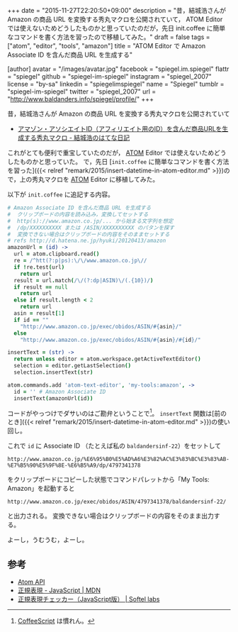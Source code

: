 +++
date = "2015-11-27T22:20:50+09:00"
description = "昔，結城浩さんが Amazon の商品 URL を変換する秀丸マクロを公開されていて， ATOM Editor では使えないためどうしたものかと思っていたのだが，先日 init.coffee に簡単なコマンドを書く方法を習ったので移植してみた。"
draft = false
tags = ["atom", "editor", "tools", "amazon"]
title = "ATOM Editor で Amazon Associate ID を含んだ商品 URL を生成する"

[author]
  avatar = "/images/avatar.jpg"
  facebook = "spiegel.im.spiegel"
  flattr = "spiegel"
  github = "spiegel-im-spiegel"
  instagram = "spiegel_2007"
  license = "by-sa"
  linkedin = "spiegelimspiegel"
  name = "Spiegel"
  tumblr = "spiegel-im-spiegel"
  twitter = "spiegel_2007"
  url = "http://www.baldanders.info/spiegel/profile/"
+++

昔，結城浩さんが Amazon の商品 URL を変換する秀丸マクロを公開されていて

- [アマゾン・アソシエイトID（アフィリエイト用のID）を含んだ商品URLを生成する秀丸マクロ - 結城浩のはてな日記](http://d.hatena.ne.jp/hyuki/20120413/amazon)

これがとても便利で重宝していたのだが， [ATOM] Editor では使えないためどうしたものかと思っていた。
で，先日 [`init.coffee` に簡単なコマンドを書く方法を習った]({{< relref "remark/2015/insert-datetime-in-atom-editor.md" >}})ので，上の秀丸マクロを [ATOM] Editor に移植してみた。

以下が `init.coffee` に追記する内容。

```coffee
# Amazon Associate ID を含んだ商品 URL を生成する
#  クリップボードの内容を読み込み，変換してセットする
#  http(s)://www.amazon.co.jp/... から始まる文字列を想定
#  /dp/XXXXXXXXXX または /ASIN/XXXXXXXXXX のパタンを探す
#  変換できない場合はクリップボードの内容をそのままセットする
# refs http://d.hatena.ne.jp/hyuki/20120413/amazon
amazonUrl = (id) ->
  url = atom.clipboard.read()
  re = /^htt(?:p|ps):\/\/www.amazon.co.jp\//
  if !re.test(url)
    return url
  result = url.match(/\/(?:dp|ASIN)\/(.{10})/)
  if result == null
    return url
  else if result.length < 2
    return url
  asin = result[1]
  if id == ""
    "http://www.amazon.co.jp/exec/obidos/ASIN/#{asin}/"
  else
    "http://www.amazon.co.jp/exec/obidos/ASIN/#{asin}/#{id}/"

insertText = (str) ->
  return unless editor = atom.workspace.getActiveTextEditor()
  selection = editor.getLastSelection()
  selection.insertText(str)

atom.commands.add 'atom-text-editor', 'my-tools:amazon', ->
  id = '' # Amazon Associate ID
  insertText(amazonUrl(id))
```

コードがやっつけでダサいのはご勘弁ということで[^a]。
`insertText` 関数は[前のとき]({{< relref "remark/2015/insert-datetime-in-atom-editor.md" >}})の使い回し。

[^a]: [CoffeeScript](http://coffeescript.org/) は慣れん。

これで `id` に Associate ID （たとえば私の `baldandersinf-22`）をセットして

```
http://www.amazon.co.jp/%E6%95%B0%E5%AD%A6%E3%82%AC%E3%83%BC%E3%83%AB-%E7%B5%90%E5%9F%8E-%E6%B5%A9/dp/4797341378
```

をクリップボードにコピーした状態でコマンドパレットから「My Tools: Amazon」を起動すると

```
http://www.amazon.co.jp/exec/obidos/ASIN/4797341378/baldandersinf-22/
```

と出力される。
変換できない場合はクリップボードの内容をそのまま出力する。

よーし，うむうむ，よーし。

## 参考

- [Atom API](https://atom.io/docs/api/)
- [正規表現 - JavaScript | MDN](https://developer.mozilla.org/ja/docs/Web/JavaScript/Guide/Regular_Expressions)
- [正規表現チェッカー（JavaScript版） | Softel labs](https://www.softel.co.jp/labs/tools/regex/)

[ATOM]: https://atom.io/ "Atom"
